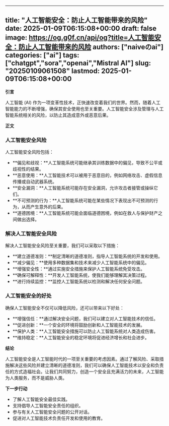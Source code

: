 
---
title: "人工智能安全：防止人工智能带来的风险"
date: 2025-01-09T06:15:08+00:00
draft: false
image: https://og.g0f.cn/api/og?title=人工智能安全：防止人工智能带来的风险
authors: ["naiveのai"]
categories: ["ai"]
tags: ["chatgpt","sora","openai","Mistral AI"]
slug: "20250109061508"
lastmod: 2025-01-09T06:15:08+00:00
---
**引言**

人工智能 (AI) 作为一项变革性技术，正快速改变着我们的世界。然而，随着人工智能能力的不断增强，确保其安全使用也至关重要。人工智能安全涉及管理与人工智能系统相关的风险，以防止其造成意外或恶意后果。

**正文**

### 人工智能安全风险

人工智能安全风险包括：

* **偏见和歧视：**人工智能系统可能继承其训练数据中的偏见，导致不公平或歧视性的结果。
* **恶意使用：**人工智能技术可以被用于恶意目的，例如网络攻击、虚假信息传播或自动武器系统。
* **安全漏洞：**人工智能系统可能存在安全漏洞，允许攻击者接管或操纵它们。
* **不可预测的行为：**人工智能系统可能在某些情况下表现出不可预测的行为，从而产生意外的后果。
* **道德困境：**人工智能系统可能会面临道德困境，例如在救人与保护财产之间做出选择。

### 解决人工智能安全风险

解决人工智能安全风险至关重要，我们可以采取以下措施：

* **建立道德准则：**制定清晰的道德准则，指导人工智能系统的开发和使用。
* **减少偏见：**使用多种数据集和技术来减少人工智能系统中的偏见。
* **增强安全性：**通过实施安全措施来保护人工智能系统免受攻击。
* **确保可解释性：**开发人工智能系统，使我们能够理解其决策过程。
* **进行持续监控：**监控人工智能系统以检测和解决任何安全问题。

### 人工智能安全的好处

确保人工智能安全不仅可以降低风险，还可以带来以下好处：

* **增强信任：**通过解决安全问题，我们可以建立对人工智能技术的信任。
* **促进创新：**一个安全的环境将鼓励创新和人工智能技术的发展。
* **保护人类：**人工智能安全措施可以防止人工智能系统对人类造成伤害。
* **维持稳定：**人工智能安全的稳定环境将促进经济增长和社会进步。

**结论**

人工智能安全是人工智能时代的一项至关重要的考虑因素。通过了解风险、采取措施解决这些风险并建立清晰的道德准则，我们可以确保人工智能技术以安全和负责任的方式造福社会。让我们共同努力，创造一个安全且充满活力的未来，人工智能为人类服务，而不是威胁人类。

**下一步行动**

* 了解人工智能安全最佳实践。
* 支持倡导人工智能安全责任的组织。
* 参与有关人工智能安全问题的公开对话。
* 促进对人工智能技术负责任开发和使用的教育。